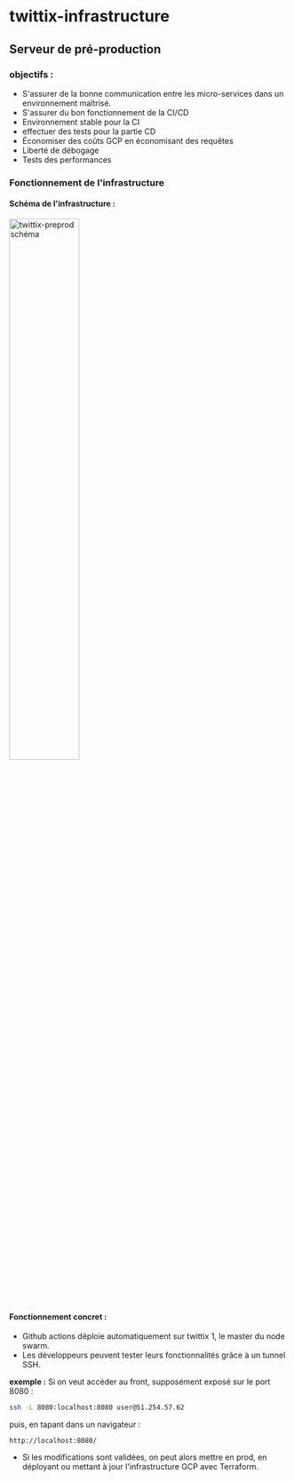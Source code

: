 # twittix-infrastructure
## Serveur de pré-production

### objectifs :

- S'assurer de la bonne communication entre les micro-services dans un environnement maîtrisé.
-  S'assurer du bon fonctionnement de la CI/CD
- Environnement stable pour la CI 
- effectuer des tests pour la partie CD
- Économiser des coûts GCP en économisant des requêtes
- Liberté de débogage 
- Tests des performances


### Fonctionnement de l'infrastructure 

#### Schéma de l'infrastructure :

<img src="https://github.com/user-attachments/assets/5ce790f3-6aa3-4e9f-95ff-66a9939451de" alt="twittix-preprod schéma" width="50%">


#### Fonctionnement concret :

- Github actions déploie automatiquement sur twittix 1, le master du node swarm.
- Les développeurs peuvent tester leurs fonctionnalités grâce à un tunnel SSH.

**exemple :**
Si on veut accéder au front, supposément exposé sur le port 8080 :

```bash
ssh -L 8080:localhost:8080 user@51.254.57.62 
```

puis, en tapant dans un navigateur :

```
http://localhost:8080/
```

- Si les modifications sont validées, on peut alors mettre en prod, en déployant ou mettant à jour l'infrastructure GCP avec Terraform.
